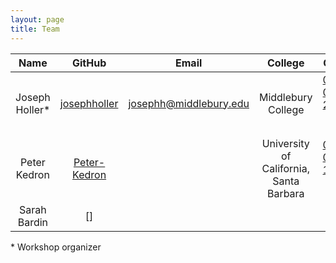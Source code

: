 ```yaml
---
layout: page
title: Team
---
```


| Name | GitHub | Email | College | ORCID |
| :--: |  :--: |  :--: | :--: |  :--: |
| Joseph Holler\* | [josephholler](https://josephholler.github.io) | josephh@middlebury.edu | Middlebury College | <a href="https://orcid.org/0000-0002-2381-2699">0000-0002-2381-2699 <img alt="ORCID logo" src="https://info.orcid.org/wp-content/uploads/2019/11/orcid_16x16.png" width="16" height="16" /></a> |
| Peter Kedron | [Peter-Kedron](https://peterkedron.com/)  |  | University of California, Santa Barbara | <a href="https://orcid.org/0000-0002-1093-3416">0000-0002-1093-3416 <img alt="ORCID logo" src="https://info.orcid.org/wp-content/uploads/2019/11/orcid_16x16.png" width="16" height="16" /></a> |
| Sarah Bardin | []

\* Workshop organizer
